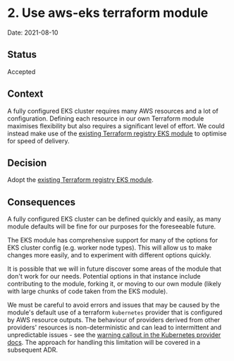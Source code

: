 # 2. Use aws-eks terraform module

Date: 2021-08-10

## Status

Accepted

## Context

A fully configured EKS cluster requires many AWS resources and a lot of configuration. Defining each resource in our own Terraform module maximises flexibility but also requires a significant level of effort. We could instead make use of the [existing Terraform registry EKS module](https://registry.terraform.io/modules/terraform-aws-modules/eks/aws/latest) to optimise for speed of delivery.

## Decision

Adopt the [existing Terraform registry EKS module](https://registry.terraform.io/modules/terraform-aws-modules/eks/aws/latest).

## Consequences

A fully configured EKS cluster can be defined quickly and easily, as many module defaults will be fine for our purposes for the foreseeable future.

The EKS module has comprehensive support for many of the options for EKS cluster config (e.g. worker node types). This will allow us to make changes more easily, and to experiment with different options quickly.

It is possible that we will in future discover some areas of the module that don't work for our needs. Potential options in that instance include contributing to the module, forking it, or moving to our own module (likely with large chunks of code taken from the EKS module).

We must be careful to avoid errors and issues that may be caused by the module's default use of a terraform `kubernetes` provider that is configured by AWS resource outputs. The behaviour of providers derived from other providers' resources is non-deterministic and can lead to intermittent and unpredictable issues - see the [warning callout in the Kubernetes provider docs](https://registry.terraform.io/providers/hashicorp/kubernetes/latest/docs#stacking-with-managed-kubernetes-cluster-resources). The approach for handling this limitation will be covered in a subsequent ADR.
